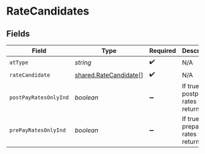 # RateCandidates


## Fields

| Field                                                                 | Type                                                                  | Required                                                              | Description                                                           | Example                                                               |
| --------------------------------------------------------------------- | --------------------------------------------------------------------- | --------------------------------------------------------------------- | --------------------------------------------------------------------- | --------------------------------------------------------------------- |
| `atType`                                                              | *string*                                                              | :heavy_check_mark:                                                    | N/A                                                                   | RateCandidates                                                        |
| `rateCandidate`                                                       | [shared.RateCandidate](../../../sdk/models/shared/ratecandidate.md)[] | :heavy_check_mark:                                                    | N/A                                                                   |                                                                       |
| `postPayRatesOnlyInd`                                                 | *boolean*                                                             | :heavy_minus_sign:                                                    | If true, only postpay rates will be returned                          |                                                                       |
| `prePayRatesOnlyInd`                                                  | *boolean*                                                             | :heavy_minus_sign:                                                    | If true, only prepay rates will be returned                           |                                                                       |